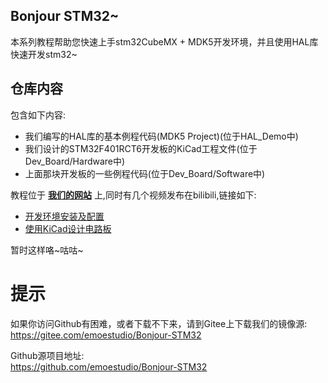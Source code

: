 ## Bonjour STM32~  

本系列教程帮助您快速上手stm32CubeMX + MDK5开发环境，并且使用HAL库快速开发stm32~  

## 仓库内容  

包含如下内容:  

- 我们编写的HAL库的基本例程代码(MDK5 Project)(位于HAL_Demo中)  
- 我们设计的STM32F401RCT6开发板的KiCad工程文件(位于Dev_Board/Hardware中)  
- 上面那块开发板的一些例程代码(位于Dev_Board/Software中)    

教程位于 **[我们的网站](https://www.emoe.xyz/archives/970)** 上,同时有几个视频发布在bilibili,链接如下:  

- [开发环境安装及配置](https://www.bilibili.com/video/BV1Lg4y1B7Bf/)  
- [使用KiCad设计电路板](https://www.bilibili.com/video/BV1Kp4y1X7pS/)  


暂时这样咯~咕咕~  

# 提示

如果你访问Github有困难，或者下载不下来，请到Gitee上下载我们的镜像源:  
https://gitee.com/emoestudio/Bonjour-STM32

Github源项目地址:  
https://github.com/emoestudio/Bonjour-STM32

